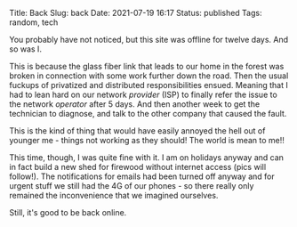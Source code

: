 Title: Back
Slug: back
Date: 2021-07-19 16:17
Status: published
Tags: random, tech

You probably have not noticed, but this site was offline for twelve days. And so was I.

This is because the glass fiber link that leads to our home in the forest was broken in connection
with some work further down the road. Then the usual fuckups of privatized and distributed responsibilities
ensued. Meaning that I had to lean hard on our network _provider_ (ISP) to finally refer the issue to 
the network _operator_ after 5 days. And then another week to get the technician to diagnose, and talk to
the other company that caused the fault.

This is the kind of thing that would have easily annoyed the hell out of younger me - things not working
as they should! The world is mean to me!!

This time, though, I was quite fine with it. I am on holidays anyway and can in fact build a new
 shed for firewood without internet access (pics will follow!). The notifications for emails had been turned off anyway
 and for urgent stuff we still had the 4G of our phones - so there really only remained the inconvenience that
we imagined ourselves.

Still, it's good to be back online.
